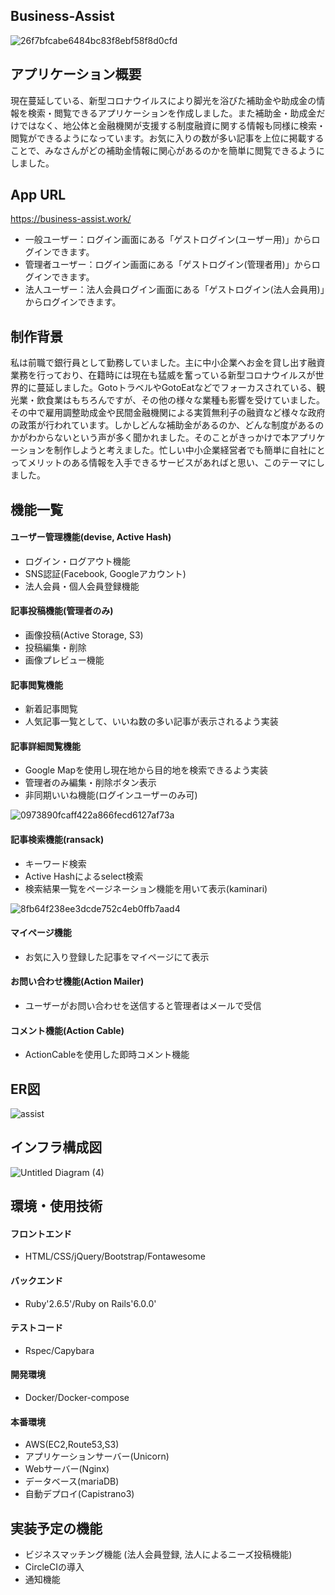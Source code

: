 ## Business-Assist

![26f7bfcabe6484bc83f8ebf58f8d0cfd](https://user-images.githubusercontent.com/72916511/101851872-c112b680-3b9f-11eb-9152-3277b6ef198c.gif)


## アプリケーション概要

現在蔓延している、新型コロナウイルスにより脚光を浴びた補助金や助成金の情報を検索・閲覧できるアプリケーションを作成しました。また補助金・助成金だけではなく、地公体と金融機関が支援する制度融資に関する情報も同様に検索・閲覧ができるようになっています。お気に入りの数が多い記事を上位に掲載することで、みなさんがどの補助金情報に関心があるのかを簡単に閲覧できるようにしました。


## App URL

https://business-assist.work/

- 一般ユーザー：ログイン画面にある「ゲストログイン(ユーザー用)」からログインできます。
- 管理者ユーザー：ログイン画面にある「ゲストログイン(管理者用)」からログインできます。
- 法人ユーザー：法人会員ログイン画面にある「ゲストログイン(法人会員用)」からログインできます。


## 制作背景

私は前職で銀行員として勤務していました。主に中小企業へお金を貸し出す融資業務を行っており、在籍時には現在も猛威を奮っている新型コロナウイルスが世界的に蔓延しました。GotoトラベルやGotoEatなどでフォーカスされている、観光業・飲食業はもちろんですが、その他の様々な業種も影響を受けていました。その中で雇用調整助成金や民間金融機関による実質無利子の融資など様々な政府の政策が行われています。しかしどんな補助金があるのか、どんな制度があるのかがわからないという声が多く聞かれました。そのことがきっかけで本アプリケーションを制作しようと考えました。忙しい中小企業経営者でも簡単に自社にとってメリットのある情報を入手できるサービスがあればと思い、このテーマにしました。


## 機能一覧

#### ユーザー管理機能(devise, Active Hash)

 - ログイン・ログアウト機能
 - SNS認証(Facebook, Googleアカウント)
 - 法人会員・個人会員登録機能


#### 記事投稿機能(管理者のみ)

 - 画像投稿(Active Storage, S3)
 - 投稿編集・削除
 - 画像プレビュー機能


#### 記事閲覧機能

 - 新着記事閲覧
 - 人気記事一覧として、いいね数の多い記事が表示されるよう実装


#### 記事詳細閲覧機能

 - Google Mapを使用し現在地から目的地を検索できるよう実装
 - 管理者のみ編集・削除ボタン表示
 - 非同期いいね機能(ログインユーザーのみ可)

![0973890fcaff422a866fecd6127af73a](https://user-images.githubusercontent.com/72916511/101851810-a2142480-3b9f-11eb-8b90-7878761c4992.gif)


#### 記事検索機能(ransack)

 - キーワード検索
 - Active Hashによるselect検索
 - 検索結果一覧をページネーション機能を用いて表示(kaminari)
 
![8fb64f238ee3dcde752c4eb0ffb7aad4](https://user-images.githubusercontent.com/72916511/101851927-dab3fe00-3b9f-11eb-85c1-9929c8e93f48.gif)


#### マイページ機能

 - お気に入り登録した記事をマイページにて表示


#### お問い合わせ機能(Action Mailer)

 - ユーザーがお問い合わせを送信すると管理者はメールで受信


#### コメント機能(Action Cable)

 - ActionCableを使用した即時コメント機能

## ER図

![assist](https://user-images.githubusercontent.com/72916511/103192738-1f1ff780-491d-11eb-8f5c-0b0956cd41c2.png)


## インフラ構成図

![Untitled Diagram (4)](https://user-images.githubusercontent.com/72916511/102346410-215f8900-3fe2-11eb-8fe4-ab9ffaf69bb2.png)


## 環境・使用技術

#### フロントエンド
 - HTML/CSS/jQuery/Bootstrap/Fontawesome
#### バックエンド
 - Ruby'2.6.5'/Ruby on Rails'6.0.0'
#### テストコード
 - Rspec/Capybara
#### 開発環境
 - Docker/Docker-compose
#### 本番環境
 - AWS(EC2,Route53,S3)
 - アプリケーションサーバー(Unicorn)
 - Webサーバー(Nginx)
 - データベース(mariaDB)
 - 自動デプロイ(Capistrano3)

## 実装予定の機能
 - ビジネスマッチング機能
  (法人会員登録, 法人によるニーズ投稿機能)
 - CircleCIの導入
 - 通知機能
